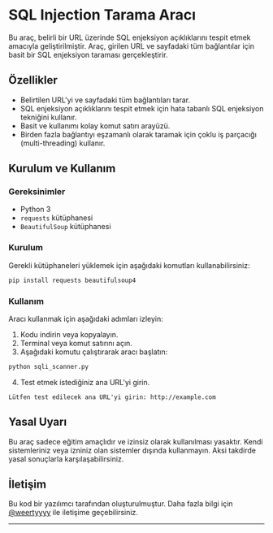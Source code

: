 # SQL Injection Tarama Aracı

Bu araç, belirli bir URL üzerinde SQL enjeksiyon açıklıklarını tespit etmek amacıyla geliştirilmiştir. Araç, girilen URL ve sayfadaki tüm bağlantılar için basit bir SQL enjeksiyon taraması gerçekleştirir.

## Özellikler

- Belirtilen URL'yi ve sayfadaki tüm bağlantıları tarar.
- SQL enjeksiyon açıklıklarını tespit etmek için hata tabanlı SQL enjeksiyon tekniğini kullanır.
- Basit ve kullanımı kolay komut satırı arayüzü.
- Birden fazla bağlantıyı eşzamanlı olarak taramak için çoklu iş parçacığı (multi-threading) kullanır.

## Kurulum ve Kullanım

### Gereksinimler

- Python 3
- `requests` kütüphanesi
- `BeautifulSoup` kütüphanesi

### Kurulum

Gerekli kütüphaneleri yüklemek için aşağıdaki komutları kullanabilirsiniz:

```bash
pip install requests beautifulsoup4
```

### Kullanım

Aracı kullanmak için aşağıdaki adımları izleyin:

1. Kodu indirin veya kopyalayın.
2. Terminal veya komut satırını açın.
3. Aşağıdaki komutu çalıştırarak aracı başlatın:

```bash
python sqli_scanner.py
```

4. Test etmek istediğiniz ana URL'yi girin.

```plaintext
Lütfen test edilecek ana URL'yi girin: http://example.com
```

## Yasal Uyarı

Bu araç sadece eğitim amaçlıdır ve izinsiz olarak kullanılması yasaktır. Kendi sistemleriniz veya izniniz olan sistemler dışında kullanmayın. Aksi takdirde yasal sonuçlarla karşılaşabilirsiniz.

## İletişim

Bu kod bir yazılımcı tarafından oluşturulmuştur. Daha fazla bilgi için [@weertyyyy](https://t.me/weertyyyy) ile iletişime geçebilirsiniz.

---


